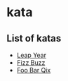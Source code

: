 
# kata

## [](https://github.com/fabremx/kata#list-of-katas)List of katas

-   [Leap Year](https://github.com/fabremx/Kata/tree/master/src/LeapYear)
-   [Fizz Buzz](https://github.com/fabremx/Kata/tree/master/src/FizzBuzz)
-   [Foo Bar Qix](https://github.com/fabremx/Kata/tree/master/src/FooBarQix)
